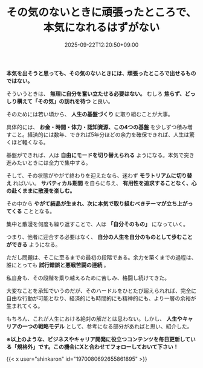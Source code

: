 ﻿---
title: "その気のないときに頑張ったところで、本気になれるはずがない"
date: 2025-09-22T12:20:50+09:00
draft: false
---

**本気を出そうと思っても、その気のないときには、頑張ったところで出せるものではない。**

そういうときは、 **無理に自分を奮い立たせる必要はない。** むしろ **焦らず、どっしり構えて「その気」の訪れを待つ** と良い。



そのためには若い頃から、 **人生の基盤づくり** に取り組むことが大事。

具体的には、 **お金・時間・体力・認知資源、この4つの基盤** を少しずつ積み増すこと。経済的には数年、できれば5年分ほどの余力を確保できれば、人生は驚くほど軽くなる。

基盤ができれば、人は **自由にモードを切り替えられる** ようになる。本気で突き進みたいときには全力で集中する。

そして、その状態がやがて終わりを迎えたなら、迷わず **モラトリアムに切り替え** ればいい。 **サバティカル期間** を自らに与え、 **有用性を追求することなく、心の赴くままに散漫を楽しむ。**

その中から **やがて結晶が生まれ、次に本気で取り組むべきテーマが立ち上がってくる** こととなる。



集中と散漫を何度も繰り返すことで、人は **「自分そのもの」** になっていく。

つまり、他者に迎合する必要はなく、 **自分の人生を自分のものとして歩むことができる** ようになる。

ただし問題は、そこに至るまでの最初の段階である。余力を築くまでの過程は、誰にとっても **試行錯誤と悪戦苦闘の連続** 。

私自身も、その段階を乗り越えるために苦しみ、格闘し続けてきた。



大変なことを承知でいうのだが、そのハードルをひとたび超えられれば、完全に自由な行動が可能となり、経済的にも時間的にも精神的にも、より一層の余裕が生まれてくる。

もちろん、これが人生における絶対の解だとは思わない。しかし、 **人生やキャリアの一つの戦略モデル** として、参考になる部分があればと思い、紹介した。



**※以上のような、ビジネスやキャリア開発に役立つコンテンツを毎日更新している「規格外」です。この機会にXと合わせてフォローしておいて下さい！**



{{< x user="shinkaron" id="1970080692655861895" >}}